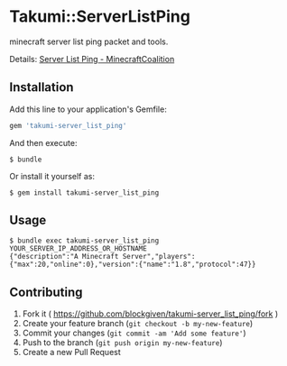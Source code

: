 # Takumi::ServerListPing

minecraft server list ping packet and tools.

Details: [Server List Ping - MinecraftCoalition](http://wiki.vg/Server_List_Ping)

## Installation

Add this line to your application's Gemfile:

```ruby
gem 'takumi-server_list_ping'
```

And then execute:

    $ bundle

Or install it yourself as:

    $ gem install takumi-server_list_ping

## Usage

    $ bundle exec takumi-server_list_ping YOUR_SERVER_IP_ADDRESS_OR_HOSTNAME
    {"description":"A Minecraft Server","players":{"max":20,"online":0},"version":{"name":"1.8","protocol":47}}

## Contributing

1. Fork it ( https://github.com/blockgiven/takumi-server_list_ping/fork )
2. Create your feature branch (`git checkout -b my-new-feature`)
3. Commit your changes (`git commit -am 'Add some feature'`)
4. Push to the branch (`git push origin my-new-feature`)
5. Create a new Pull Request
